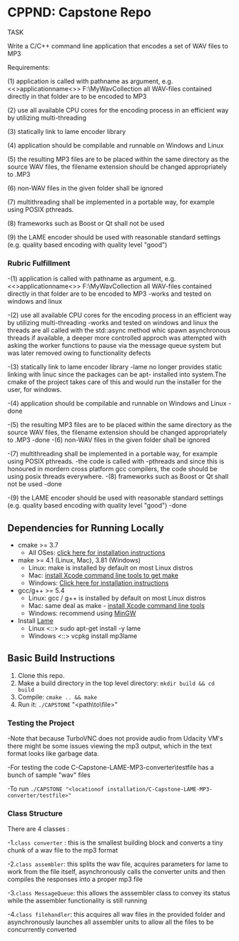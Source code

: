 # CPPND: Capstone  Repo
TASK

Write a C/C++ command line application that encodes a set of WAV files to MP3

Requirements:

(1) application is called with pathname as argument, e.g. <<>applicationname<>> F:\MyWavCollection all WAV-files contained directly in that folder are to be encoded to MP3

(2) use all available CPU cores for the encoding process in an efficient way by utilizing multi-threading

(3) statically link to lame encoder library

(4) application should be compilable and runnable on Windows and Linux

(5) the resulting MP3 files are to be placed within the same directory as the source WAV files, the filename extension should be changed appropriately to .MP3

(6) non-WAV files in the given folder shall be ignored

(7) multithreading shall be implemented in a portable way, for example using POSIX pthreads.

(8) frameworks such as Boost or Qt shall not be used

(9) the LAME encoder should be used with reasonable standard settings (e.g. quality based encoding with quality level "good")


### Rubric Fulfillment
-(1) application is called with pathname as argument, e.g. <<>applicationname<>> F:\MyWavCollection all WAV-files contained directly in that folder are to be encoded to MP3
  -works and tested on windows and linux

-(2) use all available CPU cores for the encoding process in an efficient way by utilizing multi-threading
  -works and tested on windows and linux the threads are all called with the std::async method whic spawn asynchronous threads if available, a deeper more controlled approch was attempted with asking the worker functions to pause via the message queue system but was later removed owing to functionality defects 

-(3) statically link to lame encoder library
 -lame no longer provides static linking with linuc since the packages can be apt- installed into system.The cmake of the project takes care of this and would run the installer for the user, for windows.

-(4) application should be compilable and runnable on Windows and Linux
  -done

-(5) the resulting MP3 files are to be placed within the same directory as the source WAV files, the filename extension should be changed appropriately to .MP3
  -done
-(6) non-WAV files in the given folder shall be ignored

-(7) multithreading shall be implemented in a portable way, for example using POSIX pthreads.
  -the code is called with -pthreads and since this is honoured in mordern cross platform gcc compilers, the code should be using posix threads everywhere.
-(8) frameworks such as Boost or Qt shall not be used
  -done

-(9) the LAME encoder should be used with reasonable standard settings (e.g. quality based encoding with quality level "good")
  -done
## Dependencies for Running Locally
* cmake >= 3.7
  * All OSes: [click here for installation instructions](https://cmake.org/install/)
* make >= 4.1 (Linux, Mac), 3.81 (Windows)
  * Linux: make is installed by default on most Linux distros
  * Mac: [install Xcode command line tools to get make](https://developer.apple.com/xcode/features/)
  * Windows: [Click here for installation instructions](http://gnuwin32.sourceforge.net/packages/make.htm)
* gcc/g++ >= 5.4
  * Linux: gcc / g++ is installed by default on most Linux distros
  * Mac: same deal as make - [install Xcode command line tools](https://developer.apple.com/xcode/features/)
  * Windows: recommend using [MinGW](http://www.mingw.org/)
* Install [Lame](https://sourceforge.net/projects/lame/files/lame/) 
  * Linux <::> sudo apt-get install -y lame
  * Windows <::> vcpkg install mp3lame
  


## Basic Build Instructions

1. Clone this repo.
2. Make a build directory in the top level directory: `mkdir build && cd build`
3. Compile: `cmake .. && make`
4. Run it: `./CAPSTONE` "<path\to\file\>"
### Testing the Project
-Note that because TurboVNC does not provide audio from Udacity VM's there might be some issues viewing the mp3 output, which in the text format looks like garbage data. 

-For testing the code C-Capstone-LAME-MP3-converter\testfile has a bunch of sample "wav" files

-To run `./CAPSTONE "<locationof installation/C-Capstone-LAME-MP3-converter/testfile>"`

### Class Structure
There are 4 classes :

-1.`class converter` : this is the smallest building block and converts a tiny chunk of a wav file to the mp3 format

-2.`class assembler`: this splits the wav file, acquires parameters for lame to work from the file itself, asynchronously calls the converter units and then compiles the responses into a proper mp3 file

-3.`class MessageQueue`: this allows the asssembler class to convey its status while the assembler functionality is still running 

-4.`class filehandler`: this acquires all wav files in the provided folder and asynchronously launches all assembler units to allow all the files to be concurrently converted

